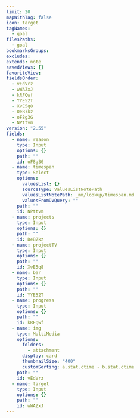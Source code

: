 ```yaml
---
limit: 20
mapWithTag: false
icon: target
tagNames:
  - goal
filesPaths:
  - goal
bookmarksGroups: 
excludes: 
extends: note
savedViews: []
favoriteView: 
fieldsOrder:
  - vEdVrz
  - wWAZxJ
  - kRFQwf
  - YYE52T
  - XvE5q8
  - DeB7kz
  - oF8g3G
  - NPttvm
version: "2.55"
fields:
  - name: reason
    type: Input
    options: {}
    path: ""
    id: oF8g3G
  - name: timespan
    type: Select
    options:
      valuesList: {}
      sourceType: ValuesListNotePath
      valuesListNotePath: _mm/lookup/timespan.md
      valuesFromDVQuery: ""
    path: ""
    id: NPttvm
  - name: projects
    type: Input
    options: {}
    path: ""
    id: DeB7kz
  - name: projectTV
    type: Input
    options: {}
    path: ""
    id: XvE5q8
  - name: bar
    type: Input
    options: {}
    path: ""
    id: YYE52T
  - name: progress
    type: Input
    options: {}
    path: ""
    id: kRFQwf
  - name: img
    type: MultiMedia
    options:
      folders:
        - attachment
      display: card
      thumbnailSize: "400"
      customSorting: a.stat.ctime - b.stat.ctime
    path: ""
    id: vEdVrz
  - name: target
    type: Input
    options: {}
    path: ""
    id: wWAZxJ
---
```

